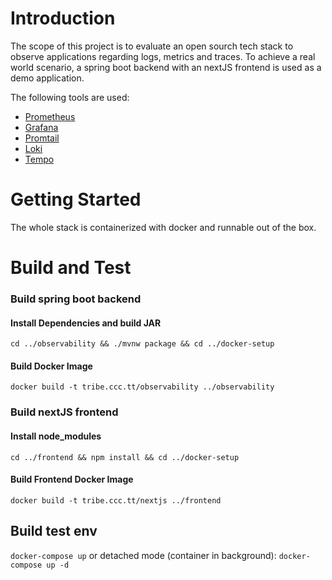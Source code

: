 # Introduction 
The scope of this project is to evaluate an open sourch tech stack to observe applications regarding logs, metrics and traces.
To achieve a real world scenario, a spring boot backend with an nextJS frontend is used as a demo application.

The following tools are used:

- [Prometheus](https://prometheus.io/)
- [Grafana](https://grafana.com/)
- [Promtail](https://grafana.com/docs/loki/latest/clients/promtail/)
- [Loki](https://grafana.com/oss/loki/)
- [Tempo](https://grafana.com/oss/tempo/)

# Getting Started
The whole stack is containerized with docker and runnable out of the box.

# Build and Test
### Build spring boot backend
#### Install Dependencies and build JAR
```cd ../observability && ./mvnw package && cd ../docker-setup```
#### Build Docker Image
```docker build -t tribe.ccc.tt/observability ../observability```

### Build nextJS frontend
#### Install node_modules
```cd ../frontend && npm install && cd ../docker-setup```
#### Build Frontend Docker Image
```docker build -t tribe.ccc.tt/nextjs ../frontend```

## Build test env
```docker-compose up```
or detached mode (container in background):
```docker-compose up -d```
